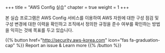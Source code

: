 +++
title = "AWS Config 실습"
chapter = true
weight = 1
+++

본 실습 프로그램은 AWS Config 서비스를 이용하여 AWS 자원에 대한 구성 점검 및 구성 변경에 대한 이력을 확인하고 조직에서 정의한 규정을 준수 여부를 확인하는 방법을 익히는 것에 목표를 두고 있습니다. 

{{% button href="http://security.aws-korea.com" icon="fas fa-graduation-cap" %}} Report an issue & Learn more {{% /button %}}